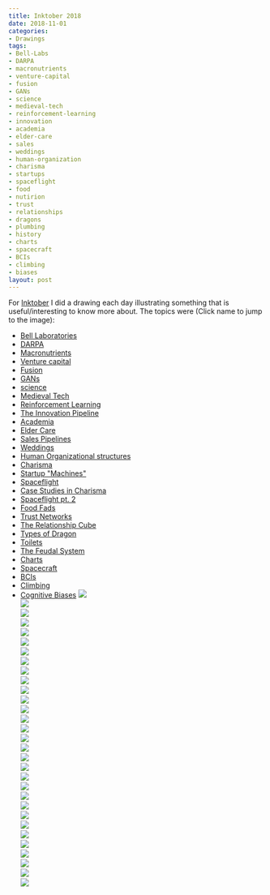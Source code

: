 ```yaml
---
title: Inktober 2018
date: 2018-11-01
categories:
- Drawings
tags:
- Bell-Labs
- DARPA
- macronutrients
- venture-capital
- fusion
- GANs
- science
- medieval-tech
- reinforcement-learning
- innovation
- academia
- elder-care
- sales
- weddings
- human-organization
- charisma
- startups
- spaceflight
- food
- nutirion
- trust
- relationships
- dragons
- plumbing
- history
- charts
- spacecraft
- BCIs
- climbing
- biases
layout: post
---
```

For [Inktober](https://inktober.com/) I did a drawing each day illustrating something that is useful/interesting to know more about. The topics were (Click name to jump to the image):
- [Bell Laboratories](#bell)
- [DARPA](#darpa)
- [Macronutrients](#macronutients)
- [Venture capital](#vc)
- [Fusion](#fusion)
- [GANs](#gans)
- [science](#science)
- [Medieval Tech](#medieval-tech)
- [Reinforcement Learning](#reinforcement-learning)
- [The Innovation Pipeline](#innovation-pipeline)
- [Academia](#academia)
- [Elder Care](#elder-care)
- [Sales Pipelines](#sales-pipelines)
- [Weddings](#weddings)
- [Human Organizational structures](#human-org)
- [Charisma](#charisma)
- [Startup "Machines"](#startup-machines)
- [Spaceflight](#spaceflight)
- [Case Studies in Charisma](#charisma-studies)
- [Spaceflight pt. 2](#spaceflight-2)
- [Food Fads](#food-fads)
- [Trust Networks](#trust)
- [The Relationship Cube](#relationships)
- [Types of Dragon](#dragons)
- [Toilets](#toilets)
- [The Feudal System](#feudal-system)
- [Charts](#charts)
- [Spacecraft](#spacecraft)
- [BCIs](#bcis)
- [Climbing](#climbing)
- [Cognitive Biases](#biases)
<a name="bell"></a><img src="https://s3-us-west-1.amazonaws.com/zaaron-personal/IMG_3674.jpg"/><br>
<a name="darpa"></a><img src="https://s3-us-west-1.amazonaws.com/zaaron-personal/IMG_3685.jpg"/><br>
<a name="macronutrients"></a><img src="https://s3-us-west-1.amazonaws.com/zaaron-personal/IMG_3698.jpg"/><br>
<a name="vc"></a><img src="https://s3-us-west-1.amazonaws.com/zaaron-personal/IMG_3707.jpg"/><br>
<a name="fusion"></a><img src="https://s3-us-west-1.amazonaws.com/zaaron-personal/IMG_3713.jpg"/><br>
<a name="gans"></a><img src="https://s3-us-west-1.amazonaws.com/zaaron-personal/IMG_3718.jpg"/><br>
<a name="science"></a><img src="https://s3-us-west-1.amazonaws.com/zaaron-personal/IMG_3724.jpg"/><br>
<a name="medieval-tech"></a><img src="https://s3-us-west-1.amazonaws.com/zaaron-personal/IMG_3728.jpg"/><br>
<a name="reinforcement-learning"></a><img src="https://s3-us-west-1.amazonaws.com/zaaron-personal/IMG_3731.jpg"/><br>
<a name="innovation-pipeline"></a><img src="https://s3-us-west-1.amazonaws.com/zaaron-personal/IMG_3737.jpg"/><br>
<a name="academia"></a><img src="https://s3-us-west-1.amazonaws.com/zaaron-personal/IMG_3742.jpg"/><br>
<a name="elder-care"></a><img src="https://s3-us-west-1.amazonaws.com/zaaron-personal/IMG_3744.jpg"/><br>
<a name="sales-pipelines"></a><img src="https://s3-us-west-1.amazonaws.com/zaaron-personal/IMG_3754.jpg"/><br>
<a name="weddings"></a><img src="https://s3-us-west-1.amazonaws.com/zaaron-personal/IMG_3766.jpg" class="rotatified"/><br>
<a name="human-org"></a><img src="https://s3-us-west-1.amazonaws.com/zaaron-personal/IMG_3773.jpg"/><br>
<a name="charisma"></a><img src="https://s3-us-west-1.amazonaws.com/zaaron-personal/IMG_3775.jpg"/><br>
<a name="startup-machines"></a><img src="https://s3-us-west-1.amazonaws.com/zaaron-personal/IMG_3779.jpg"/><br>
<a name="spaceflight"></a><img src="https://s3-us-west-1.amazonaws.com/zaaron-personal/IMG_3786.jpg"/><br>
<a name="charisma-studies"></a><img src="https://s3-us-west-1.amazonaws.com/zaaron-personal/IMG_3805.jpg"/><br>
<a name="spaceflight-2"></a><img src="https://s3-us-west-1.amazonaws.com/zaaron-personal/IMG_3812.jpg"/><br>
<a name="food-fads"></a><img src="https://s3-us-west-1.amazonaws.com/zaaron-personal/IMG_3819.jpg"/><br>
<a name="trust"></a><img src="https://s3-us-west-1.amazonaws.com/zaaron-personal/IMG_3824.jpg"/><br>
<a name="relationships"></a><img src="https://s3-us-west-1.amazonaws.com/zaaron-personal/IMG_3826.jpg"/><br>
<a name="dragons"></a><img src="https://s3-us-west-1.amazonaws.com/zaaron-personal/IMG_3838.jpg"/><br>
<a name="toilets"></a><img src="https://s3-us-west-1.amazonaws.com/zaaron-personal/IMG_3842.jpg"/><br>
<a name="feudal-system"></a><img src="https://s3-us-west-1.amazonaws.com/zaaron-personal/IMG_3846.jpg"/><br>
<a name="charts"></a><img src="https://s3-us-west-1.amazonaws.com/zaaron-personal/IMG_3848.jpg"/><br>
<a name="spacecraft"></a><img src="https://s3-us-west-1.amazonaws.com/zaaron-personal/IMG_3854.jpg"/><br>
<a name="bcis"></a><img src="https://s3-us-west-1.amazonaws.com/zaaron-personal/IMG_3857.jpg"/><br>
<a name="climbing"></a><img src="https://s3-us-west-1.amazonaws.com/zaaron-personal/IMG_3859.jpg"/><br>
<a name="biases"></a><img src="https://s3-us-west-1.amazonaws.com/zaaron-personal/IMG_3870.jpg"/><br>
